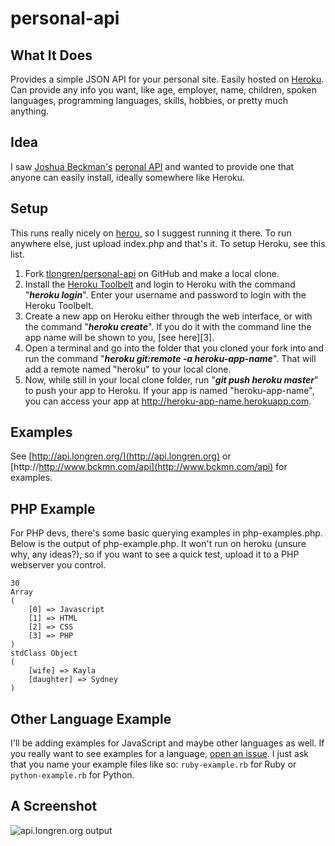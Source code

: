 personal-api
============

What It Does
-----------------------------
Provides a simple JSON API for your personal site. Easily hosted on [Heroku](http://heroku.com). Can provide any info you want, like age, employer, name, children, spoken languages, programming languages, skills, hobbies, or pretty much anything.


Idea
-----------------------------
I saw [Joshua Beckman's](https://twitter.com/jbckmn) [peronal API](http://http://www.bckmn.com/api) and wanted to provide one that anyone can easily install, ideally somewhere like Heroku.


Setup
-----------------------------
This runs really nicely on [herou](http://www.heroku.com/), so I suggest running it there. To run anywhere else, just upload index.php and that's it. To setup Heroku, see this list.
1.  Fork [tlongren/personal-api](https://toolbelt.heroku.com/) on GitHub and make a local clone.
2.  Install the [Heroku Toolbelt](https://devcenter.heroku.com/articles/git) and login to Heroku with the command "***heroku login***". Enter your username and password to login with the Heroku Toolbelt.
3.  Create a new app on Heroku either through the web interface, or with the command "***heroku create***". If you do it with the command line the app name will be shown to you, [see here][3].
4.  Open a terminal and go into the folder that you cloned your fork into and run the command "***heroku git:remote -a heroku-app-name***". That will add a remote named "heroku" to your local clone.
5.  Now, while still in your local clone folder, run "***git push heroku master***" to push your app to Heroku. If your app is named "heroku-app-name", you can access your app at http://heroku-app-name.herokuapp.com.


Examples
-----------------------------
See [http://api.longren.org/](http://api.longren.org) or [http://http://www.bckmn.com/api](http://www.bckmn.com/api) for examples.


PHP Example
-----------------------------
For PHP devs, there's some basic querying examples in php-examples.php. Below is the output of php-example.php. It won't run on heroku (unsure why, any ideas?), so if you want to see a quick test, upload it to a PHP webserver you control.

```
30
Array
(
    [0] => Javascript
    [1] => HTML
    [2] => CSS
    [3] => PHP
)
stdClass Object
(
    [wife] => Kayla
    [daughter] => Sydney
)
```

Other Language Example
-----------------------------
I'll be adding examples for JavaScript and maybe other languages as well. If you really want to see examples for a language, [open an issue](https://github.com/tlongren/personal-api/issues). I just ask that you name your example files like so: ```ruby-example.rb``` for Ruby or ```python-example.rb``` for Python.


A Screenshot
-----------------------------
![api.longren.org output](http://i.imgur.com/dmgD53h.png "api.longren.org output")